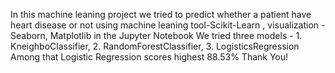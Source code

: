 In this machine leaning project we tried to predict whether a patient have heart disease or not using machine leaning tool-Scikit-Learn , visualization -Seaborn, Matplotlib in the Jupyter Notebook
We tried three models - 1. KneighboClassifier, 2. RandomForestClassifier, 3. LogisticsRegression 
Among that Logistic Regression scores highest 88.53% 
Thank You!
